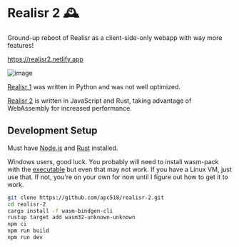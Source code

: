 # Realisr 2 🕰️
Ground-up reboot of Realisr as a client-side-only webapp with way more features!

https://realisr2.netlify.app

![image](https://user-images.githubusercontent.com/56745633/147755892-50d33fd7-19fa-4268-a314-e39bfa3c347b.png)

[Realisr 1](https://github.com/apc518/realisr.git) was written in Python and was not well optimized.

[Realisr 2](https://realisr2.netlify.app) is written in JavaScript and Rust, taking advantage of WebAssembly for increased performance.

## Development Setup

Must have [Node.js](https://nodejs.org/) and [Rust](https://www.rust-lang.org/tools/install) installed.

Windows users, good luck. You probably will need to install wasm-pack with the [executable](https://rustwasm.github.io/wasm-pack/installer/) but even that may not work. If you have a Linux VM, just use that. If not, you're on your own for now until I figure out how to get it to work.
```sh
git clone https://github.com/apc518/realisr-2.git
cd realisr-2
cargo install -f wasm-bindgen-cli
rustup target add wasm32-unknown-unknown
npm ci
npm run build
npm run dev
```
